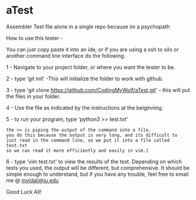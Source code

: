 # aTest
Assembler Test file alone in a single repo because im a psychopath

How to use this tester - 

You can just copy paste it into an ide, or if you are using a ssh to silo or another 
command line interface do the following.

1 - Navigate to your project folder, or where you want the tester to be.

2 - type 'git init'   -This will initialize the folder to work with github.

3 - type 'git clone https://github.com/CodingMyWolf/aTest.git' - this will put
    the files in your folder.

4 - Use the file as indicated by the instructions at the beiginning. 

5 - to run your program, type 'python3 <program> >> test.txt'
  
    the >> is piping the output of the command into a file.
    you do this because the output is very long, and its difficult to
    just read in the command line, so we put it into a file called test.txt
    so we can read it more efficiently and easily in vim.]
    
6 - type 'vim test.txt' to view the results of the test. 
    Depending on which tests you used, the output will be different,
    but comprehensive. It should be simple enough to understand, but
    if you have any trouble, feel free to email me @ mvidali@iu.edu
    
Good Luck All!

